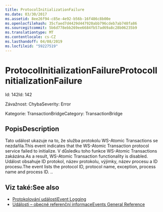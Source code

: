 ```yaml
---
title: ProtocolInitializationFailure
ms.date: 03/30/2017
ms.assetid: 8ee26f94-c85e-4e92-b56b-16f486c8b00e
ms.openlocfilehash: 35cfaed7d4429d447920abb796cdeb7ab748fa86
ms.sourcegitcommit: 5b6d778ebb269ee6684fb57ad69a8c28b06235b9
ms.translationtype: MT
ms.contentlocale: cs-CZ
ms.lasthandoff: 04/08/2019
ms.locfileid: "59227519"
---
```

# <a name="protocolinitializationfailure"></a><span data-ttu-id="507c6-102">ProtocolInitializationFailure</span><span class="sxs-lookup"><span data-stu-id="507c6-102">ProtocolInitializationFailure</span></span>
<span data-ttu-id="507c6-103">Id: 142</span><span class="sxs-lookup"><span data-stu-id="507c6-103">Id: 142</span></span>  
  
 <span data-ttu-id="507c6-104">Závažnost: Chyba</span><span class="sxs-lookup"><span data-stu-id="507c6-104">Severity: Error</span></span>  
  
 <span data-ttu-id="507c6-105">Kategorie: TransactionBridge</span><span class="sxs-lookup"><span data-stu-id="507c6-105">Category: TransactionBridge</span></span>  
  
## <a name="description"></a><span data-ttu-id="507c6-106">Popis</span><span class="sxs-lookup"><span data-stu-id="507c6-106">Description</span></span>  
 <span data-ttu-id="507c6-107">Tato událost ukazuje na to, že služba protokolu WS-Atomic Transactions se nezdařila.</span><span class="sxs-lookup"><span data-stu-id="507c6-107">This event indicates that the WS-Atomic Transaction protocol service failed to initialize.</span></span> <span data-ttu-id="507c6-108">V důsledku toho funkce WS-Atomic Transactions zakázána.</span><span class="sxs-lookup"><span data-stu-id="507c6-108">As a result, WS-Atomic Transaction functionality is disabled.</span></span> <span data-ttu-id="507c6-109">Událost obsahuje ID protokol, název protokolu, výjimky, název procesu a ID procesu.</span><span class="sxs-lookup"><span data-stu-id="507c6-109">The event lists the protocol ID, protocol name, exception, process name and process ID.</span></span> <span data-ttu-id="507c6-110">.</span><span class="sxs-lookup"><span data-stu-id="507c6-110">.</span></span>  
  
## <a name="see-also"></a><span data-ttu-id="507c6-111">Viz také:</span><span class="sxs-lookup"><span data-stu-id="507c6-111">See also</span></span>

- [<span data-ttu-id="507c6-112">Protokolování událostí</span><span class="sxs-lookup"><span data-stu-id="507c6-112">Event Logging</span></span>](../../../../../docs/framework/wcf/diagnostics/event-logging/index.md)
- [<span data-ttu-id="507c6-113">Události – obecné referenční informace</span><span class="sxs-lookup"><span data-stu-id="507c6-113">Events General Reference</span></span>](../../../../../docs/framework/wcf/diagnostics/event-logging/events-general-reference.md)
